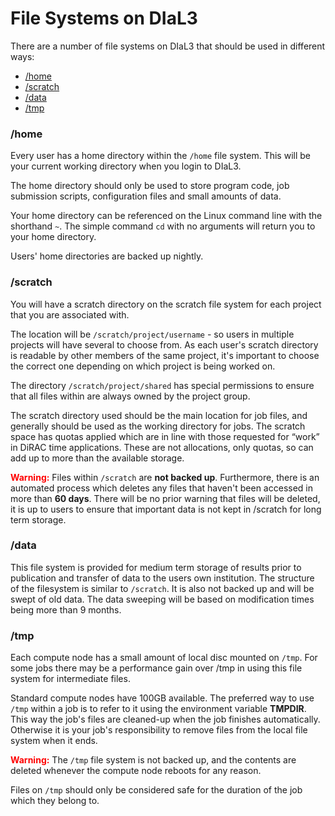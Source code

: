 # File Systems on DIaL3

There are a number of file systems on DIaL3 that should be used in different ways:

- [/home](#home)
- [/scratch](#scratch)
- [/data](#data)
- [/tmp](#tmp)

### /home

Every user has a home directory within the `/home` file system. This  will be your current working directory when you login to DIaL3. 

The home directory should only be used to store program code, job  submission scripts, configuration files and small amounts of data.

Your home directory can be referenced on the Linux command line with the shorthand `~`. The simple command `cd` with no arguments will return you to your home directory.

Users' home directories are backed up nightly.



### /scratch

You will have a scratch directory on the scratch file system for each project that you are associated with.

The location will be `/scratch/project/username` - so users in multiple projects will have several to choose from. As each user's scratch directory is readable by other members of the same  project, it's important to choose the correct one depending on which  project is being worked on.

The directory `/scratch/project/shared` has special permissions to ensure that all files within are always owned by the project group.

The scratch directory used should be the main location for job files, and generally should be used as the working directory for jobs. The  scratch space has quotas applied which are in line with those requested  for “work” in DiRAC time applications. These are not allocations, only  quotas, so can add up to more than the available storage.

<span style="color:red">**Warning:**</span> Files within `/scratch` are **not backed up**. Furthermore, there is an automated process which deletes any files that haven't been accessed in more than **60 days**. There will be no prior warning that files will be deleted, it is up to  users to ensure that important data is not kept in /scratch for long  term storage.



### /data

This file system is provided for medium term storage of results prior to publication and transfer of data to the users own institution. The  structure of the filesystem is similar to `/scratch`. It is also not  backed up and will be swept of old data. The data sweeping will be based on modification times being more than 9 months.



### /tmp

Each compute node has a small amount of local disc mounted on `/tmp`.  For some jobs there may be a performance gain over /tmp in using this  file system for intermediate files.

Standard compute nodes have 100GB available. The preferred way to use `/tmp` within a job is to refer to it using the environment variable **TMPDIR**. This way the job's files are cleaned-up when the job finishes  automatically. Otherwise it is your job's responsibility to remove files from the local file system when it ends.

<span style="color:red">**Warning:**</span> The `/tmp` file system is not backed up, and the contents are deleted whenever the compute node reboots for any reason.

Files on `/tmp` should only be considered safe for the duration of the job which they belong to.

